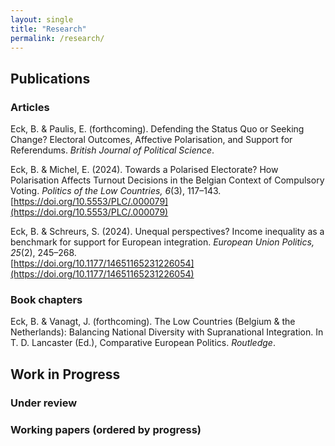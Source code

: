 ```yaml
---
layout: single
title: "Research"
permalink: /research/
---
```


## Publications

### Articles

Eck, B. & Paulis, E. (forthcoming). Defending the Status Quo or Seeking Change? Electoral Outcomes, Affective Polarisation, and Support for Referendums. _British Journal of Political Science_.

Eck, B. & Michel, E. (2024). Towards a Polarised Electorate? How Polarisation Affects Turnout Decisions in the Belgian Context of Compulsory Voting. _Politics of the Low Countries, 6_(3), 117–143.  
[https://doi.org/10.5553/PLC/.000079](https://doi.org/10.5553/PLC/.000079)

Eck, B. & Schreurs, S. (2024). Unequal perspectives? Income inequality as a benchmark for support for European integration. _European Union Politics, 25_(2), 245–268.  
[https://doi.org/10.1177/14651165231226054](https://doi.org/10.1177/14651165231226054)


### Book chapters 
Eck, B. & Vanagt, J. (forthcoming). The Low Countries (Belgium & the Netherlands): Balancing National Diversity with Supranational Integration. In T. D. Lancaster (Ed.), Comparative European Politics. _Routledge_.


## Work in Progress


### Under review 


### Working papers (ordered by progress)
